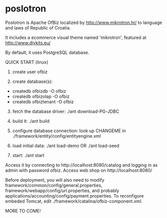 # poslotron
Poslotron is Apache OfBiz localized by http://www.mikrotron.hr/ to language and laws of Republic of Croatia.

It includes a ecommerce visual theme named 'mikrotron', featured at http://www.diykits.eu/

By default, it uses PostgreSQL database.

QUICK START (linux)

1) create user ofbiz

2) create database(s): 
- createdb ofbizdb -O ofbiz
- createdb ofbizolap -O ofbiz
- createdb ofbiztenant -O ofbiz

3) fetch the database driver:
./ant download-PG-JDBC

4) build it:
./ant build

5) configure database connection:
look up CHANGEME in ./framework/entity/config/entityengine.xml

6) load initial data:
./ant load-demo
OR
./ant load-seed

7) start:
./ant start

Access it by connecting to http://localhost:8080/catalog and logging in as admin with password ofbiz.
Access web shop on http://localhost:8080/

Before deployment, you will also need to modify framework/common/config/general.properties, framework/webapp/config/url.properties, and probably applications/accounting/config/payment.properties.
To reconfigure embeded Tomcat, edit ./framework/catalina/ofbiz-component.xml.

MORE TO COME!
